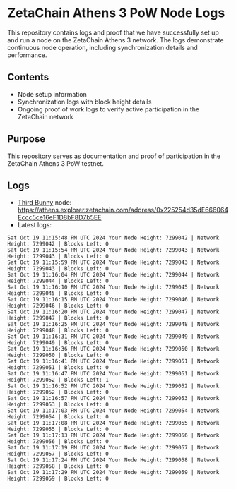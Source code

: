 # ZetaChain Athens 3 PoW Node Logs
This repository contains logs and proof that we have successfully set up and run a node on the ZetaChain Athens 3 network. The logs demonstrate continuous node operation, including synchronization details and performance.

## Contents
- Node setup information
- Synchronization logs with block height details
- Ongoing proof of work logs to verify active participation in the ZetaChain network

## Purpose
This repository serves as documentation and proof of participation in the ZetaChain Athens 3 PoW testnet.

## Logs

- [Third Bunny](https://thirdbunny.xyz/) node: https://athens.explorer.zetachain.com/address/0x225254d35dE666064Eccc5ce16eF1D8bF8D7b5EE
- Latest logs:
```
Sat Oct 19 11:15:48 PM UTC 2024 Your Node Height: 7299042 | Network Height: 7299042 | Blocks Left: 0
Sat Oct 19 11:15:54 PM UTC 2024 Your Node Height: 7299043 | Network Height: 7299043 | Blocks Left: 0
Sat Oct 19 11:15:59 PM UTC 2024 Your Node Height: 7299043 | Network Height: 7299043 | Blocks Left: 0
Sat Oct 19 11:16:04 PM UTC 2024 Your Node Height: 7299044 | Network Height: 7299044 | Blocks Left: 0
Sat Oct 19 11:16:10 PM UTC 2024 Your Node Height: 7299045 | Network Height: 7299045 | Blocks Left: 0
Sat Oct 19 11:16:15 PM UTC 2024 Your Node Height: 7299046 | Network Height: 7299046 | Blocks Left: 0
Sat Oct 19 11:16:20 PM UTC 2024 Your Node Height: 7299047 | Network Height: 7299047 | Blocks Left: 0
Sat Oct 19 11:16:25 PM UTC 2024 Your Node Height: 7299048 | Network Height: 7299048 | Blocks Left: 0
Sat Oct 19 11:16:31 PM UTC 2024 Your Node Height: 7299049 | Network Height: 7299049 | Blocks Left: 0
Sat Oct 19 11:16:36 PM UTC 2024 Your Node Height: 7299050 | Network Height: 7299050 | Blocks Left: 0
Sat Oct 19 11:16:41 PM UTC 2024 Your Node Height: 7299051 | Network Height: 7299051 | Blocks Left: 0
Sat Oct 19 11:16:47 PM UTC 2024 Your Node Height: 7299051 | Network Height: 7299052 | Blocks Left: 1
Sat Oct 19 11:16:52 PM UTC 2024 Your Node Height: 7299052 | Network Height: 7299052 | Blocks Left: 0
Sat Oct 19 11:16:57 PM UTC 2024 Your Node Height: 7299053 | Network Height: 7299053 | Blocks Left: 0
Sat Oct 19 11:17:03 PM UTC 2024 Your Node Height: 7299054 | Network Height: 7299054 | Blocks Left: 0
Sat Oct 19 11:17:08 PM UTC 2024 Your Node Height: 7299055 | Network Height: 7299055 | Blocks Left: 0
Sat Oct 19 11:17:13 PM UTC 2024 Your Node Height: 7299056 | Network Height: 7299056 | Blocks Left: 0
Sat Oct 19 11:17:19 PM UTC 2024 Your Node Height: 7299057 | Network Height: 7299057 | Blocks Left: 0
Sat Oct 19 11:17:24 PM UTC 2024 Your Node Height: 7299058 | Network Height: 7299058 | Blocks Left: 0
Sat Oct 19 11:17:29 PM UTC 2024 Your Node Height: 7299059 | Network Height: 7299059 | Blocks Left: 0
```
